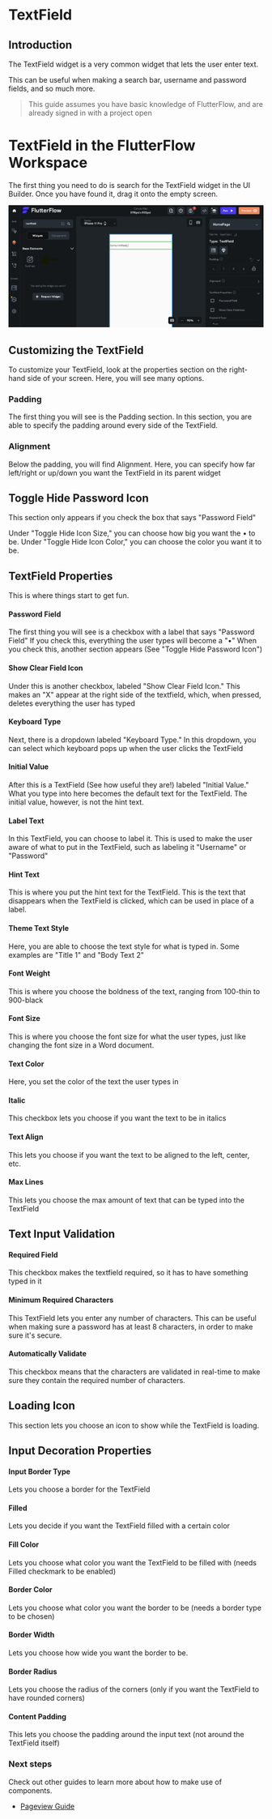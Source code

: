 # TextField

<h2>Introduction</h2>

The TextField widget is a very common widget that lets the user enter text.

This can be useful when making a search bar, username and password fields, and so much more.

> This guide assumes you have basic knowledge of FlutterFlow, and are already signed in with a project open

# TextField in the FlutterFlow Workspace

The first thing you need to do is search for the TextField widget in the UI Builder. Once you have found it, drag it onto the empty screen.

![TextField](./images/textfield.png)

<h2>Customizing the TextField</h2>

To customize your TextField, look at the properties section on the right-hand side of your screen. Here, you will see many options.

<h3>Padding</h4>

The first thing you will see is the Padding section. In this section, you are able to specify the padding around every side of the TextField.

<h3>Alignment</h4>

Below the padding, you will find Alignment. Here, you can specify how far left/right or up/down you want the TextField in its parent widget

<h2>Toggle Hide Password Icon</h2>
This section only appears if you check the box that says "Password Field"

Under "Toggle Hide Icon Size," you can choose how big you want the • to be. Under "Toggle Hide Icon Color," you can choose the color you want it to be.

<h2>TextField Properties</h2>

This is where things start to get fun.

<h4>Password Field</h4>
The first thing you will see is a checkbox with a label that says "Password Field" If you check this, everything the user types will become a "•"   
When you check this, another section appears (See "Toggle Hide Password Icon")

<h4>Show Clear Field Icon</h4>
Under this is another checkbox, labeled "Show Clear Field Icon." This makes an "X" appear at the right side of the textfield, which, when pressed, deletes everything the user has typed

<h4>Keyboard Type</h4>
Next, there is a dropdown labeled "Keyboard Type." In this dropdown, you can select which keyboard pops up when the user clicks the TextField

<h4>Initial Value</h4>
After this is a TextField (See how useful they are!) labeled "Initial Value." What you type into here becomes the default text for the TextField. The initial value, however, is not the hint text.

<h4>Label Text</h4>
In this TextField, you can choose to label it. This is used to make the user aware of what to put in the TextField, such as labeling it "Username" or "Password"

<h4>Hint Text</h4>
This is where you put the hint text for the TextField. This is the text that disappears when the TextField is clicked, which can be used in place of a label.

<h4>Theme Text Style</h4>
Here, you are able to choose the text style for what is typed in. Some examples are "Title 1" and "Body Text 2"

<h4>Font Weight</h4>
This is where you choose the boldness of the text, ranging from 100-thin to 900-black

<h4>Font Size</h4>
This is where you choose the font size for what the user types, just like changing the font size in a Word document.

<h4>Text Color</h4>
Here, you set the color of the text the user types in

<h4>Italic</h4>
This checkbox lets you choose if you want the text to be in italics

<h4>Text Align</h4> 
This lets you choose if you want the text to be aligned to the left, center, etc.

<h4>Max Lines</h4> 
This lets you choose the max amount of text that can be typed into the TextField

<h2>Text Input Validation</h2>

<h4>Required Field</h4>
This checkbox makes the textfield required, so it has to have something typed in it

<h4>Minimum Required Characters</h4>
This TextField lets you enter any number of characters. This can be useful when making sure a password has at least 8 characters, in order to make sure it's secure.

<h4>Automatically Validate</h4>
This checkbox means that the characters are validated in real-time to make sure they contain the required number of characters.

<h2>Loading Icon</h2>
This section lets you choose an icon to show while the TextField is loading.

<h2>Input Decoration Properties</h2>

<h4>Input Border Type</h4>
Lets you choose a border for the TextField

<h4>Filled</h4>
Lets you decide if you want the TextField filled with a certain color

<h4>Fill Color</h4>
Lets you choose what color you want the TextField to be filled with (needs Filled checkmark to be enabled)

<h4>Border Color</h4>
Lets you choose what color you want the border to be (needs a border type to be chosen)

<h4>Border Width</h4>
Lets you choose how wide you want the border to be.

<h4>Border Radius</h4>
Lets you choose the radius of the corners (only if you want the TextField to have rounded corners)

<h4>Content Padding</h4>
This lets you choose the padding around the input text (not around the TextField itself)

### Next steps

Check out other guides to learn more about how to make use of components.

* [Pageview Guide](pageview.md)
